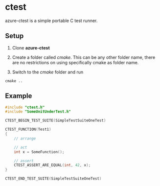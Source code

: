 # ctest

azure-ctest is a simple portable C test runner.

## Setup

1. Clone **azure-ctest**

2. Create a folder called *cmake*. This can be any other folder name, there are no restrictions on using specifically cmake as folder name.

3. Switch to the *cmake* folder and run
```
cmake ..
```

## Example

```c
#include "ctest.h"
#include "SomeUnitUnderTest.h"

CTEST_BEGIN_TEST_SUITE(SimpleTestSuiteOneTest)

CTEST_FUNCTION(Test1)
{
    // arrange

    // act
    int x = SomeFunction();

    // assert
    CTEST_ASSERT_ARE_EQUAL(int, 42, x);
}

CTEST_END_TEST_SUITE(SimpleTestSuiteOneTest)
```
